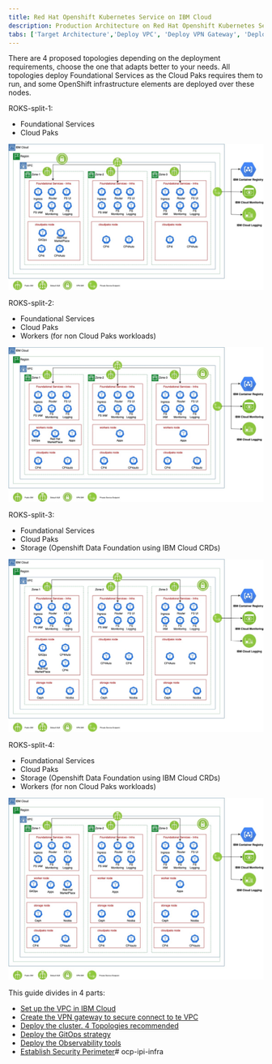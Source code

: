 ```yaml
---
title: Red Hat Openshift Kubernetes Service on IBM Cloud
description: Production Architecture on Red Hat Openshift Kubernetes Service
tabs: ['Target Architecture','Deploy VPC', 'Deploy VPN Gateway', 'Deploy ROKS', 'Deploy GitOps','Deploy Observability','Establish Security Perimeter']
---
```


There are 4 proposed topologies depending on the deployment requirements, choose the one that adapts better to your needs. All topologies deploy Foundational Services as the Cloud Paks requires them to run, and some OpenShift infrastructure elements are deployed over these nodes.  

ROKS-split-1:
- Foundational Services
- Cloud Paks


![Target Architecture](/images/IBM_VPC_ROKS_split-1.jpg)

ROKS-split-2:
- Foundational Services
- Cloud Paks
- Workers (for non Cloud Paks workloads)

![Target Architecture](/images/IBM_VPC_ROKS_split-2.jpg)

ROKS-split-3:
- Foundational Services
- Cloud Paks
- Storage (Openshift Data Foundation using IBM Cloud CRDs)

![Target Architecture](/images/IBM_VPC_ROKS_split-3.jpg)

ROKS-split-4:
- Foundational Services
- Cloud Paks
- Storage (Openshift Data Foundation using IBM Cloud CRDs)
- Workers (for non Cloud Paks workloads)

![Target Architecture](/images/IBM_VPC_ROKS_split-4.jpg)


This guide divides in 4 parts:

- [Set up the VPC in IBM Cloud](./deploy-vpc.mdx)
- [Create the VPN gateway to secure connect to te VPC](./deploy-vpn-gateway.mdx)
- [Deploy the cluster. 4 Topologies recommended](./deploy-roks.mdx)
- [Deploy the GitOps strategy](./deploy-gitops.mdx)
- [Deploy the Observability tools](./deploy-observability.mdx)
- [Establish Security Perimeter](./establish-security-perimeter.mdx)# ocp-ipi-infra
